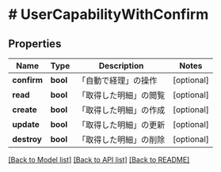 # # UserCapabilityWithConfirm

## Properties

Name | Type | Description | Notes
------------ | ------------- | ------------- | -------------
**confirm** | **bool** | 「自動で経理」の操作 | [optional]
**read** | **bool** | 「取得した明細」の閲覧 | [optional]
**create** | **bool** | 「取得した明細」の作成 | [optional]
**update** | **bool** | 「取得した明細」の更新 | [optional]
**destroy** | **bool** | 「取得した明細」の削除 | [optional]

[[Back to Model list]](../../README.md#models) [[Back to API list]](../../README.md#endpoints) [[Back to README]](../../README.md)
